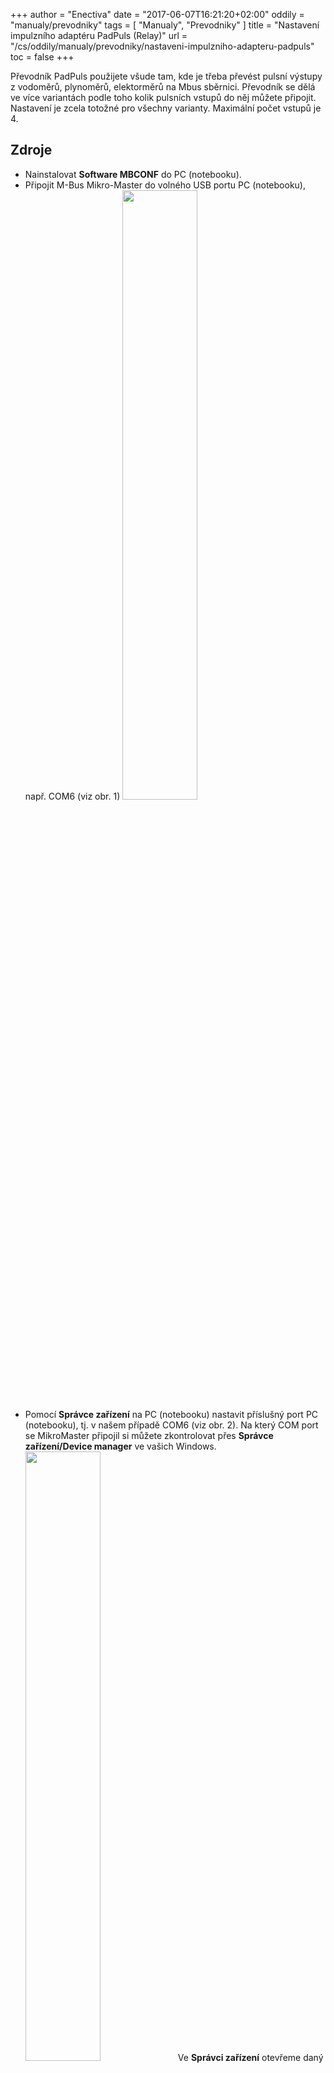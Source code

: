 +++
author = "Enectiva"
date = "2017-06-07T16:21:20+02:00"
oddily = "manualy/prevodniky"
tags = [
    "Manualy",
    "Prevodniky"
]
title = "Nastavení impulzního adaptéru PadPuls (Relay)"
url = "/cs/oddily/manualy/prevodniky/nastaveni-impulzniho-adapteru-padpuls"
toc = false
+++

Převodník PadPuls použijete všude tam, kde je třeba převést pulsní výstupy z vodoměrů, plynoměrů, elektorměrů na Mbus sběrnici. Převodník se dělá ve více variantách podle toho kolik pulsních vstupů do něj můžete připojit. Nastavení je zcela totožné pro všechny varianty. Maximální počet vstupů je 4.

## Zdroje

- Nainstalovat **Software MBCONF** do PC (notebooku).
- Připojit M-Bus Mikro-Master do volného USB portu PC (notebooku), např. COM6 (viz obr. 1)
<img class="center" src="/images/padpuls-connection-to-pc.jpg" style="width:50%"></img>
- Pomocí **Správce zařízení** na PC (notebooku) nastavit příslušný port PC (notebooku), tj. v našem případě COM6 (viz obr. 2). Na který COM port se MikroMaster připojil si můžete zkontrolovat přes **Správce zařízení/Device manager** ve vašich Windows.
<img class="center" src="/images/padpuls-connection-port-to-mikromaster.jpg" style="width:50%"></img>
Ve **Správci zařízení** otevřeme daný port a na záložce **Port settings** musí být nastaveny následující hodnoty:

<img class="left" src="/images/padpuls-port-configuration.jpg"></img>

| Volba | Pole |
|--------|:-----:|
| `bit/sec` | 115200 |
| `datagram bit` | 8 |
| `parity` | none |
| `stop bit` | 1 |
| `flow managment` | none |

<div style="clear:both"></div>

- Připojit adaptér PadPuls (svorky M M – M-Bus) ke svorkovnici M-Bus Mikro-Master USB (viz obr. 1)
- Aktivovat PadPuls adaptér. Sundat horní kryt adaptéru a propojku u nápisu BAT nasunout na oba piny (viz obr. 4 – písmena BAT).
<img class="center" src="/images/padpuls-activate-bat.jpg" style="width:50%"></img>
- Otevřít program MBCONF. Který je ke stažení normálně na internetu, případně zašle technická podpora týmu Enectiva.
<img class="center" src="/images/interface-relay-mbconf.jpg"></img>
- Provést základní nastavení:

    - Nastavit č. portu stejný jako na PC **(5)**.
    - Nastavit rychlost komunikace = `2400 Bd` **(6)**.
    - Nastavení rychlosti podle **(7)** není potřeba (automaticky se nastaví z nadřazeného zařízení).
    - MBus adresu nastavit na 254 **(8)**. **254** 254 znamená multicast. Jedná se o adresu na kterou odpovídají všechny zařízení, tudíž se používá v případech, kdy neznáte adresu. Nemůžete to vašk použít, když je na sběrnici více zařízení.
    - `Manufact` = načítá se, není třeba nastavit **(9)**
    - `Type` = načítá se, není třeba nastavit **(10)**
    - `Generation` = načítá se, není třeba nastavit **(11)**
    - `MBus state` = načítá se, není třeba nastavit **(12)**
    - `Autom. Readout` = je to volba, v případě aktivace SW vždy načte data po zapsání (je to výhodné  pro kontrolu správnosti programování - **13**).
    - `ZVEI Optical Mode` = v případě aktivace tohoto módu se zařízení vybavené optickým interface a MBus protokolem podle EN 1434-3 může být snímáno a programováno za použití optické čtecí hlavy. V Enectiva projektech nepoužíváme. **(14)**
    - `MDK (Sensus)` = toto se používá pro čtení se zařízením MDK od Sensus **(15)**.
    - `Connect to meter` = toto se použije pro vyžádání dat z připojeného zařízení (v našem případě PadPuls - **16**).
    - `Erase log.` = vymaže obsah log. Okna **(17)**
    - `Exit` = ukončí program a uloží současné nastavení **(18)**

**po zapojení a nastavení parametrů stiskněte `connect to meter`**

<img class="center" src="/images/parameters-mbconf.jpg" style="width:50%"></img>

Podle varianty převodníku **PadPulse** se objeví rozhranní s jedním až čtyřmy porty v horní části. Na našem obrázku je nastavení pro **Port 1**. Pro nastavení je třeba:

1. Vyplnit primární adresu. Každé zařízení připojené na M-Bus sběrnici musí mít unikátní a jedinečnou primární adresu v rozsahu hodnot 0-254 (Obr.číslo 1)
2. Vyplňte sekundární adresu, obvykle se jedná o sériové číslo měřidla a jedná se o číslo podle kterého je pak v Enective dané měřidlo vyčítáno. (Obr.číslo 2). I sekundární adresa musí být v rámci sběrnici unikátní.
3. Vyberte typ měřené energie na **portu 1.** V našem případě **water=voda**
4. Čísla **4**,**5** a **6** jsou nejdůležitější z celého nastavení převodníku. Zde se nastavuje váha jednotlivým pulsům přes **Multiplicator**, poté současný stav měřidla (čítače) a jednotka v jaké odečítáme. Např. Dle nastavení na obrázku říkáme že jeden puls=jeden litr a na měřidle je aktuálně natočeno 1302 litrů.

## Příklady nastavení multiplikátoru
### Příklad 1
Vodoměr má natočeno 45120 litrů a jeden pulse = 10litrů. Máte dvě možnosti jak nastavit převodník

1. Unit = 10L, Multiplicator = 1 / 1, Counter = 4512 (poslední nulu si všimněte, že jsme neuvedli jelikož máte nastaveno že to bude skákat po 10 litrech).
2. Unit = 1L, Multiplicator = 10 / 1, Counter = 45120 (x 1L)

### Příklad 2
Elektroměr má na display hodnotu 78346 kWh a 64 pulsů = 1kWh

1. **nastavení:** Unidad = 1kWh, Multiplicator = 1 / 1, Counter = 78346 (x 1kWh)

### Příklad 3
Elektroměr má natočeno 112,345 kWh a 1000 pulsů=1kWh

1. **nastavení:** Unidad = 1Wh, Multiplicator = 1 / 1, Counter = 1123454 (x 0,001Wh)

### Příklady jak nastavit elektroměry pro nepřímé měření, které mají na sobě měřící trafa

1. Je třeba synchronizovat čas a proto stikněte tlačítko označené 7.
2. Jakmile máte vše nataveno stikněte `Write` a proběhne zápis do převodníku všech nastavených hodnot.
3. Vždy je důležité si ověřit co je zapsáno a proto pro kontrolu stiskněte `Read`. Uvidíte i stav čítače a tak lze ověřit, že jste převodník nastavili spráně.
4. V dolní části vidíte přímo data která proudí do a z převodníku v hexadecimálním zápisu po bytech. Každý příkaz musí končit bytem E5, který znamená že vše proběhlo OK.
